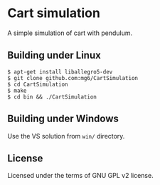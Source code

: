 # Cart simulation

A simple simulation of cart with pendulum.

## Building under Linux

```
$ apt-get install liballegro5-dev
$ git clone github.com:mg6/CartSimulation
$ cd CartSimulation
$ make
$ cd bin && ./CartSimulation
```

## Building under Windows
Use the VS solution from `win/` directory.

## License
Licensed under the terms of GNU GPL v2 license.
